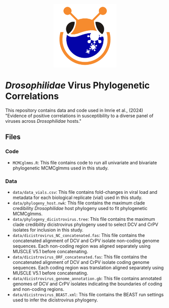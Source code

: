 
<img src="https://github.com/ryanmimrie/Drosophilidae_Virus_Phylogenetic_Correlations/blob/main/img/logo.png" width="200" alt="Logo" style="display: block; margin: auto;">


# *Drosophilidae* Virus Phylogenetic Correlations

This repository contains data and code used in Imrie et al., (2024) "Evidence of positive correlations in susceptibility to a diverse panel of viruses across *Drosophilidae* hosts."

## Files

### Code
- `MCMCglmms.R`: This file contains code to run all univariate and bivariate phylogenetic MCMCglmms used in this study.

### Data
- `data/data_vials.csv`: This file contains fold-changes in viral load and metadata for each biological replicate (vial) used in this study.
- `data/phylogeny_host.nwk`: This file contains the maximum clade credibility *Drosophilidae* host phylogeny used to fit phylogenetic MCMCglmms.
- `data/phylogeny_dicistrovirus.tree`: This file contains the maximum clade credibility dicistrovirus phylogeny used to select DCV and CrPV isolates for inclusion in this study.
- `data/dicistrovirus_NC_concatenated.fas`: This file contains the concatenated alignment of DCV and CrPV isolate non-coding genome sequences. Each non-coding region was aligned separately using MUSCLE V5.1 before concatenating.
- `data/dicistrovirus_ORF_concatenated.fas`: This file contains the concatenated alignment of DCV and CrPV isolate coding genome sequences. Each coding region was translation aligned separately using MUSCLE V5.1 before concatenating.
- `data/dicistrovirus_genome_annotation.gb`: This file contains annotated genomes of DCV and CrPV isolates indicating the boundaries of coding and non-coding regions.
- `data/dicistrovirus_BEAST.xml`: This file contains the BEAST run settings used to infer the dicistrovirus phylogeny.
